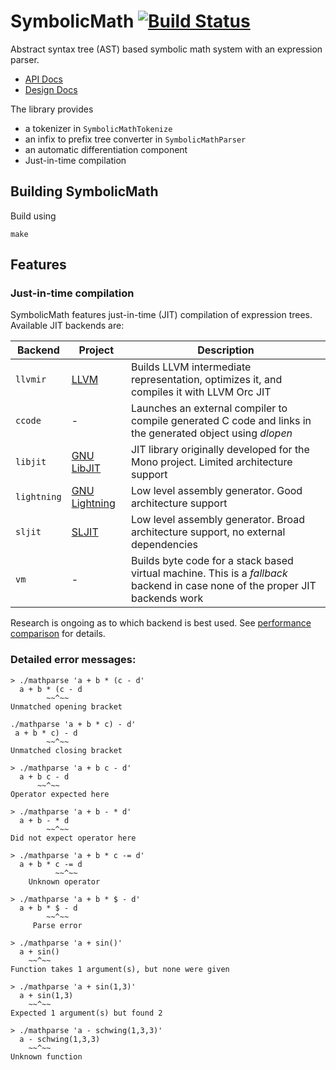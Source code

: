 # SymbolicMath [![Build Status](https://travis-ci.com/dschwen/mathparse.svg?branch=master)](https://travis-ci.org/dschwen/mathparse)
Abstract syntax tree (AST) based symbolic math system with an expression parser.

- [API Docs](docs/API.md)
- [Design Docs](docs/DESIGN.md)

The library provides

- a tokenizer in `SymbolicMathTokenize`
- an infix to prefix tree converter in `SymbolicMathParser`
- an automatic differentiation component
- Just-in-time compilation

## Building SymbolicMath

Build using
```
make
```

## Features

### Just-in-time compilation

SymbolicMath features just-in-time (JIT) compilation of expression trees. Available JIT backends are:

Backend |Project | Description
---------|-------------|------------
`llvmir` |[LLVM](http://llvm.org) | Builds LLVM intermediate representation, optimizes it, and compiles it with LLVM Orc JIT
`ccode` | - | Launches an external compiler to compile generated C code and links in the generated object using _dlopen_
`libjit`| [GNU LibJIT](https://www.gnu.org/software/libjit/) | JIT library originally developed for the Mono project. Limited architecture support
`lightning`| [GNU Lightning](https://www.gnu.org/software/lightning/) | Low level assembly generator. Good architecture support
`sljit`| [SLJIT](http://sljit.sourceforge.net/) | Low level assembly generator. Broad architecture support, no external dependencies
`vm`   | - | Builds byte code for a stack based virtual machine. This is a _fallback_ backend in case none of the proper JIT backends work

<!--
`gccjit`|[libgccjit](https://gcc.gnu.org/onlinedocs/jit/)| Uses _libggcjit_ from the GNU Compiler Collection (gcc) to build _-O3_ optimized code in memory-->

Research is ongoing as to which backend is best used. See [performance comparison](PERFORMANCE.md) for details.

### Detailed error messages:

```
> ./mathparse 'a + b * (c - d'
  a + b * (c - d
        ~~^~~
Unmatched opening bracket
```

```
./mathparse 'a + b * c) - d'
 a + b * c) - d
        ~~^~~
Unmatched closing bracket
```

```
> ./mathparse 'a + b c - d'
  a + b c - d
      ~~^~~
Operator expected here
```

```
> ./mathparse 'a + b - * d'
  a + b - * d
        ~~^~~
Did not expect operator here
```

```
> ./mathparse 'a + b * c -= d'
  a + b * c -= d
          ~~^~~
    Unknown operator
```

```
> ./mathparse 'a + b * $ - d'
  a + b * $ - d
        ~~^~~
     Parse error
```

```
> ./mathparse 'a + sin()'
  a + sin()
    ~~^~~
Function takes 1 argument(s), but none were given
```

```
> ./mathparse 'a + sin(1,3)'
  a + sin(1,3)
    ~~^~~
Expected 1 argument(s) but found 2
```

```
> ./mathparse 'a - schwing(1,3,3)'
  a - schwing(1,3,3)
    ~~^~~
Unknown function
```
